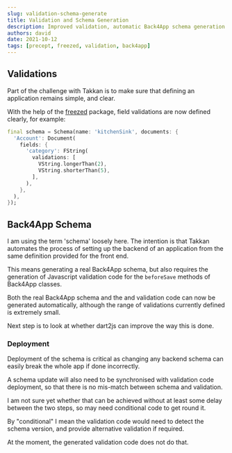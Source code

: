 ```yaml
---
slug: validation-schema-generate
title: Validation and Schema Generation
description: Improved validation, automatic Back4App schema generation
authors: david
date: 2021-10-12
tags: [precept, freezed, validation, back4app]
---
```


## Validations

Part of the challenge with Takkan is to make sure that defining an application remains simple, and clear.

With the help of the [freezed](https://pub.dev/packages/freezed) package, field validations are now defined clearly, for example:

``` dart {7-10}
final schema = Schema(name: 'kitchenSink', documents: {
  'Account': Document(
    fields: {
      'category': FString(
        validations: [
          VString.longerThan(2),
          VString.shorterThan(5),
        ],
      ),
    },
  ),
});

```


## Back4App Schema

I am using the term 'schema' loosely here.  The intention is that Takkan automates the process of setting up the backend of an application from the same definition provided for the front end.

This means generating a real Back4App schema, but also requires the generation of Javascript validation code for the `beforeSave` methods of Back4App classes.

Both the real Back4App schema and the and validation code can now be generated automatically, although the range of validations currently defined is extremely small.

Next step is to look at whether dart2js can improve the way this is done.

### Deployment

Deployment of the schema is critical as changing any backend schema can easily break the whole app if done incorrectly.

A schema update will also need to be synchronised with validation code deployment, so that there is no mis-match between schema and validation.

I am not sure yet whether that can be achieved without at least some delay between the two steps, so may need conditional code to get round it.

By "conditional"  I mean the validation code would need to detect the schema version, and provide alternative validation if required.

At the moment, the generated validation code does not do that.